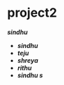 # project2

<B><I>sindhu<I><B>
<ul>
<li> sindhu
<li> teju
<li> shreya
<li> rithu
<li>sindhu s
</li>
</ul>
